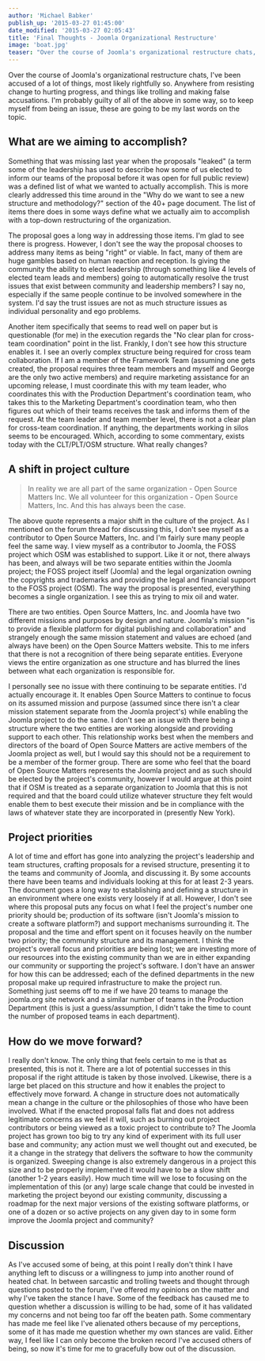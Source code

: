 ```yaml
---
author: 'Michael Babker'
publish_up: '2015-03-27 01:45:00'
date_modified: '2015-03-27 02:05:43'
title: 'Final Thoughts - Joomla Organizational Restructure'
image: 'boat.jpg'
teaser: "Over the course of Joomla's organizational restructure chats, I've been accused of a lot of things, most likely rightfully so. Anywhere from resisting change to hurting progress, and things like trolling and making false accusations. I'm probably guilty of all of the above in some way, so to keep myself from being an issue, these are going to be my last words on the topic."
---
```


Over the course of Joomla's organizational restructure chats, I've been accused of a lot of things, most likely rightfully so. Anywhere from resisting change to hurting progress, and things like trolling and making false accusations. I'm probably guilty of all of the above in some way, so to keep myself from being an issue, these are going to be my last words on the topic.

## What are we aiming to accomplish?

Something that was missing last year when the proposals "leaked" (a term some of the leadership has used to describe how some of us elected to inform our teams of the proposal before it was open for full public review) was a defined list of what we wanted to actually accomplish. This is more clearly addressed this time around in the "Why do we want to see a new structure and methodology?" section of the 40+ page document. The list of items there does in some ways define what we actually aim to accomplish with a top-down restructuring of the organization.

The proposal goes a long way in addressing those items. I'm glad to see there is progress. However, I don't see the way the proposal chooses to address many items as being "right" or viable. In fact, many of them are huge gambles based on human reaction and reception. Is giving the community the ability to elect leadership (through something like 4 levels of elected team leads and members) going to automatically resolve the trust issues that exist between community and leadership members? I say no, especially if the same people continue to be involved somewhere in the system. I'd say the trust issues are not as much structure issues as individual personality and ego problems.

Another item specifically that seems to read well on paper but is questionable (for me) in the execution regards the "No clear plan for cross-team coordination" point in the list. Frankly, I don't see how this structure enables it. I see an overly complex structure being required for cross team collaboration. If I am a member of the Framework Team (assuming one gets created, the proposal requires three team members and myself and George are the only two active members) and require marketing assistance for an upcoming release, I must coordinate this with my team leader, who coordinates this with the Production Department's coordination team, who takes this to the Marketing Department's coordination team, who then figures out which of their teams receives the task and informs them of the request. At the team leader and team member level, there is not a clear plan for cross-team coordination. If anything, the departments working in silos seems to be encouraged. Which, according to some commentary, exists today with the CLT/PLT/OSM structure. What really changes?

## A shift in project culture

> In reality we are all part of the same organization - Open Source Matters Inc. We all volunteer for this organization - Open Source Matters, Inc. And this has always been the case.

The above quote represents a major shift in the culture of the project. As I mentioned on the forum thread for discussing this, I don't see myself as a contributor to Open Source Matters, Inc. and I'm fairly sure many people feel the same way. I view myself as a contributor to Joomla, the FOSS project which OSM was established to support. Like it or not, there always has been, and always will be two separate entities within the Joomla project; the FOSS project itself (Joomla) and the legal organization owning the copyrights and trademarks and providing the legal and financial support to the FOSS project (OSM). The way the proposal is presented, everything becomes a single organization. I see this as trying to mix oil and water.

There are two entities. Open Source Matters, Inc. and Joomla have two different missions and purposes by design and nature. Joomla's mission "is to provide a flexible platform for digital publishing and collaboration" and strangely enough the same mission statement and values are echoed (and always have been) on the Open Source Matters website. This to me infers that there is not a recognition of there being separate entities. Everyone views the entire organization as one structure and has blurred the lines between what each organization is responsible for.

I personally see no issue with there continuing to be separate entities. I'd actually encourage it. It enables Open Source Matters to continue to focus on its assumed mission and purpose (assumed since there isn't a clear mission statement separate from the Joomla project's) while enabling the Joomla project to do the same. I don't see an issue with there being a structure where the two entities are working alongside and providing support to each other. This relationship works best when the members and directors of the board of Open Source Matters are active members of the Joomla project as well, but I would say this should not be a requirement to be a member of the former group. There are some who feel that the board of Open Source Matters represents the Joomla project and as such should be elected by the project's community, however I would argue at this point that if OSM is treated as a separate organization to Joomla that this is not required and that the board could utilize whatever structure they felt would enable them to best execute their mission and be in compliance with the laws of whatever state they are incorporated in (presently New York).

## Project priorities

A lot of time and effort has gone into analyzing the project's leadership and team structures, crafting proposals for a revised structure, presenting it to the teams and community of Joomla, and discussing it. By some accounts there have been teams and individuals looking at this for at least 2-3 years. The document goes a long way to establishing and defining a structure in an environment where one exists very loosely if at all. However, I don't see where this proposal puts any focus on what I feel the project's number one priority should be; production of its software (isn't Joomla's mission to create a software platform?) and support mechanisms surrounding it. The proposal and the time and effort spent on it focuses heavily on the number two priority; the community structure and its management. I think the project's overall focus and priorities are being lost; we are investing more of our resources into the existing community than we are in either expanding our community or supporting the project's software. I don't have an answer for how this can be addressed; each of the defined departments in the new proposal make up required infrastructure to make the project run. Something just seems off to me if we have 20 teams to manage the joomla.org site network and a similar number of teams in the Production Department (this is just a guess/assumption, I didn't take the time to count the number of proposed teams in each department).

## How do we move forward?

I really don't know. The only thing that feels certain to me is that as presented, this is not it. There are a lot of potential successes in this proposal if the right attitude is taken by those involved. Likewise, there is a large bet placed on this structure and how it enables the project to effectively move forward. A change in structure does not automatically mean a change in the culture or the philosophies of those who have been involved. What if the enacted proposal falls flat and does not address legitimate concerns as we feel it will, such as burning out project contributors or being viewed as a toxic project to contribute to? The Joomla project has grown too big to try any kind of experiment with its full user base and community; any action must we well thought out and executed, be it a change in the strategy that delivers the software to how the community is organized. Sweeping change is also extremely dangerous in a project this size and to be properly implemented it would have to be a slow shift (another 1-2 years easily). How much time will we lose to focusing on the implementation of this (or any) large scale change that could be invested in marketing the project beyond our existing community, discussing a roadmap for the next major versions of the existing software platforms, or one of a dozen or so active projects on any given day to in some form improve the Joomla project and community?

## Discussion

As I've accused some of being, at this point I really don't think I have anything left to discuss or a willingness to jump into another round of heated chat. In between sarcastic and trolling tweets and thought through questions posted to the forum, I've offered my opinions on the matter and why I've taken the stance I have. Some of the feedback has caused me to question whether a discussion is willing to be had, some of it has validated my concerns and not being too far off the beaten path. Some commentary has made me feel like I've alienated others because of my perceptions, some of it has made me question whether my own stances are valid. Either way, I feel like I can only become the broken record I've accused others of being, so now it's time for me to gracefully bow out of the discussion.
